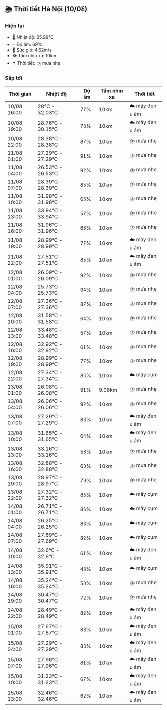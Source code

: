 ## 🌦️ Thời tiết Hà Nội (10/08)

### Hiện tại

- 🌡️ Nhiệt độ: 25.99℃
- 💦 Độ ẩm: 69%
- 💨 Sức gió: 4.62m/s
- 👁️ Tầm nhìn xa: 10km
- ☂️ Thời tiết: ⛈️ mưa nhẹ

### Sắp tới

| Thời gian | Nhiệt độ | Độ ẩm | Tầm nhìn xa | Thời tiết |
| --- | --- | --- | --- | --- |
| 10/08 16:00 | 28℃ - 32.03℃ | 77% | 10km | ☁️ mây đen u ám |
| 10/08 19:00 | 28.76℃ - 30.15℃ | 78% | 10km | ☁️ mây đen u ám |
| 10/08 22:00 | 28.38℃ - 28.38℃ | 87% | 10km | ⛈️ mưa nhẹ |
| 11/08 01:00 | 27.29℃ - 27.29℃ | 91% | 10km | ⛈️ mưa nhẹ |
| 11/08 04:00 | 26.53℃ - 26.53℃ | 92% | 10km | ⛈️ mưa nhẹ |
| 11/08 07:00 | 28.39℃ - 28.39℃ | 85% | 10km | ⛈️ mưa nhẹ |
| 11/08 10:00 | 31.98℃ - 31.98℃ | 65% | 10km | ⛈️ mưa nhẹ |
| 11/08 13:00 | 33.94℃ - 33.94℃ | 57% | 10km | ⛈️ mưa nhẹ |
| 11/08 16:00 | 31.96℃ - 31.96℃ | 66% | 10km | ⛈️ mưa nhẹ |
| 11/08 19:00 | 28.99℃ - 28.99℃ | 77% | 10km | ☁️ mây đen u ám |
| 11/08 22:00 | 27.51℃ - 27.51℃ | 85% | 10km | ☁️ mây đen u ám |
| 12/08 01:00 | 26.09℃ - 26.09℃ | 92% | 10km | ⛈️ mưa nhẹ |
| 12/08 04:00 | 25.73℃ - 25.73℃ | 94% | 10km | ⛈️ mưa nhẹ |
| 12/08 07:00 | 27.36℃ - 27.36℃ | 87% | 10km | ⛈️ mưa nhẹ |
| 12/08 10:00 | 31.58℃ - 31.58℃ | 64% | 10km | ⛈️ mưa nhẹ |
| 12/08 13:00 | 33.48℃ - 33.48℃ | 57% | 10km | ⛈️ mưa nhẹ |
| 12/08 16:00 | 32.92℃ - 32.92℃ | 61% | 10km | ⛈️ mưa nhẹ |
| 12/08 19:00 | 28.99℃ - 28.99℃ | 77% | 10km | ⛈️ mưa nhẹ |
| 12/08 22:00 | 27.34℃ - 27.34℃ | 85% | 10km | ☁️ mây cụm |
| 13/08 01:00 | 26.08℃ - 26.08℃ | 91% | 9.08km | ⛈️ mưa nhẹ |
| 13/08 04:00 | 26.06℃ - 26.06℃ | 92% | 10km | ⛈️ mưa nhẹ |
| 13/08 07:00 | 27.29℃ - 27.29℃ | 86% | 10km | ☁️ mây đen u ám |
| 13/08 10:00 | 31.65℃ - 31.65℃ | 64% | 10km | ☁️ mây đen u ám |
| 13/08 13:00 | 33.16℃ - 33.16℃ | 56% | 10km | ⛈️ mưa nhẹ |
| 13/08 16:00 | 32.88℃ - 32.88℃ | 60% | 10km | ⛈️ mưa nhẹ |
| 13/08 19:00 | 28.97℃ - 28.97℃ | 79% | 10km | ⛈️ mưa nhẹ |
| 13/08 22:00 | 27.32℃ - 27.32℃ | 85% | 10km | ☁️ mây cụm |
| 14/08 01:00 | 26.71℃ - 26.71℃ | 86% | 10km | ☁️ mây cụm |
| 14/08 04:00 | 26.25℃ - 26.25℃ | 88% | 10km | ☁️ mây cụm |
| 14/08 07:00 | 27.69℃ - 27.69℃ | 82% | 10km | ☁️ mây cụm |
| 14/08 10:00 | 32.6℃ - 32.6℃ | 61% | 10km | ☁️ mây đen u ám |
| 14/08 13:00 | 35.91℃ - 35.91℃ | 48% | 10km | ☁️ mây cụm |
| 14/08 16:00 | 35.24℃ - 35.24℃ | 50% | 10km | ⛈️ mưa nhẹ |
| 14/08 19:00 | 30.47℃ - 30.47℃ | 72% | 10km | ⛈️ mưa nhẹ |
| 14/08 22:00 | 28.49℃ - 28.49℃ | 82% | 10km | ☁️ mây đen u ám |
| 15/08 01:00 | 27.67℃ - 27.67℃ | 83% | 10km | ☁️ mây đen u ám |
| 15/08 04:00 | 27.29℃ - 27.29℃ | 83% | 10km | ☁️ mây đen u ám |
| 15/08 07:00 | 27.96℃ - 27.96℃ | 81% | 10km | ☁️ mây đen u ám |
| 15/08 10:00 | 31.23℃ - 31.23℃ | 67% | 10km | ☁️ mây đen u ám |
| 15/08 13:00 | 32.46℃ - 32.46℃ | 62% | 10km | ☁️ mây đen u ám |
